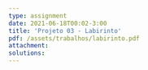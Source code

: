 ```yaml
---
type: assignment
date: 2021-06-18T00:02-3:00
title: 'Projeto 03 - Labirinto'
pdf: /assets/trabalhos/labirinto.pdf
attachment: 
solutions: 
---
```

